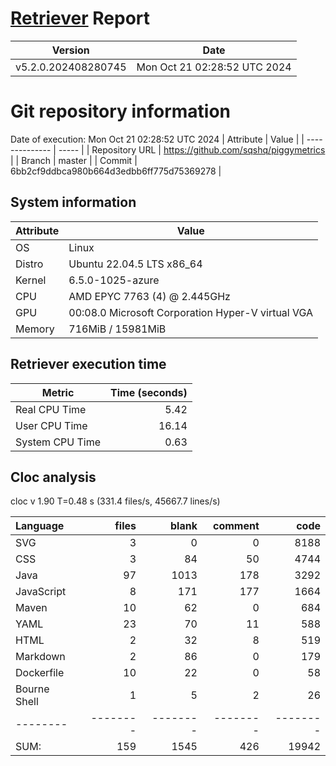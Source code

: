 # [Retriever](https://github.com/PalladioSimulator/Palladio-ReverseEngineering-Retriever) Report
| Version | Date |
| ------- | ---- |
| v5.2.0.202408280745 | Mon Oct 21 02:28:52 UTC 2024 |

# Git repository information
Date of execution: Mon Oct 21 02:28:52 UTC 2024
|    Attribute   | Value |
| -------------- | ----- |
| Repository URL | https://github.com/sqshq/piggymetrics |
| Branch         | master |
| Commit         | 6bb2cf9ddbca980b664d3edbb6ff775d75369278 |


## System information
| Attribute | Value |
| --------- | ----- |
| OS | Linux  |
| Distro | Ubuntu 22.04.5 LTS x86_64  |
| Kernel | 6.5.0-1025-azure  |
| CPU | AMD EPYC 7763 (4) @ 2.445GHz  |
| GPU | 00:08.0 Microsoft Corporation Hyper-V virtual VGA  |
| Memory | 716MiB / 15981MiB  |

## Retriever execution time
| Metric | Time (seconds) |
| --- | ---: |
| Real CPU Time | 5.42 |
| User CPU Time | 16.14 |
| System CPU Time | 0.63 |
<!--
Explainations:
- __Real CPU Time__: actual time the command has run (can be less than total time spent in user and system mode for multi-threaded processes)
- __User CPU Time__: time the command has spent running in user mode
- __System CPU Time__: time the command has spent running in system or kernel mode
-->

## Cloc analysis
cloc v 1.90  T=0.48 s (331.4 files/s, 45667.7 lines/s)

Language|files|blank|comment|code
:-------|-------:|-------:|-------:|-------:
SVG|3|0|0|8188
CSS|3|84|50|4744
Java|97|1013|178|3292
JavaScript|8|171|177|1664
Maven|10|62|0|684
YAML|23|70|11|588
HTML|2|32|8|519
Markdown|2|86|0|179
Dockerfile|10|22|0|58
Bourne Shell|1|5|2|26
--------|--------|--------|--------|--------
SUM:|159|1545|426|19942
